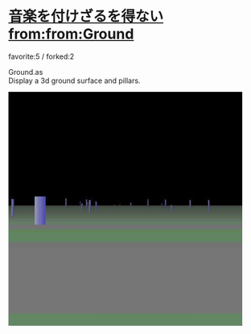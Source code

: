 # [音楽を付けざるを得ない from:from:Ground](http://wonderfl.net/c/m3SO)

favorite:5 / forked:2

Ground.as  
Display a 3d ground surface and pillars.

![thumbnail](./thumbnail.jpg)